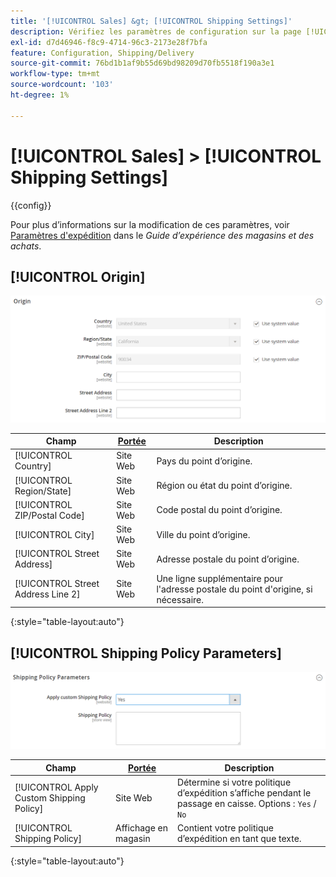 ```yaml
---
title: '[!UICONTROL Sales] &gt; [!UICONTROL Shipping Settings]'
description: Vérifiez les paramètres de configuration sur la page [!UICONTROL Sales] &gt; [!UICONTROL Shipping Settings] de l’administrateur Commerce.
exl-id: d7d46946-f8c9-4714-96c3-2173e28f7bfa
feature: Configuration, Shipping/Delivery
source-git-commit: 76bd1b1af9b55d69bd98209d70fb5518f190a3e1
workflow-type: tm+mt
source-wordcount: '103'
ht-degree: 1%

---
```


# [!UICONTROL Sales] > [!UICONTROL Shipping Settings]

{{config}}

Pour plus d’informations sur la modification de ces paramètres, voir [Paramètres d&#39;expédition](../../stores-purchase/shipping-settings.md) dans le _Guide d’expérience des magasins et des achats_.

## [!UICONTROL Origin]

![Origin](./assets/shipping-settings-origin.png)<!-- zoom -->

| Champ | [Portée](../../getting-started/websites-stores-views.md#scope-settings) | Description |
|--- |--- |--- |
| [!UICONTROL Country] | Site Web | Pays du point d’origine. |
| [!UICONTROL Region/State] | Site Web | Région ou état du point d’origine. |
| [!UICONTROL ZIP/Postal Code] | Site Web | Code postal du point d’origine. |
| [!UICONTROL City] | Site Web | Ville du point d’origine. |
| [!UICONTROL Street Address] | Site Web | Adresse postale du point d’origine. |
| [!UICONTROL Street Address Line 2] | Site Web | Une ligne supplémentaire pour l&#39;adresse postale du point d&#39;origine, si nécessaire. |

{:style=&quot;table-layout:auto&quot;}

## [!UICONTROL Shipping Policy Parameters]

![Paramètres de la politique de livraison](./assets/shipping-settings-shipping-policy-parameters.png)<!-- zoom -->

| Champ | [Portée](../../getting-started/websites-stores-views.md#scope-settings) | Description |
|--- |--- |--- |
| [!UICONTROL Apply Custom Shipping Policy] | Site Web | Détermine si votre politique d’expédition s’affiche pendant le passage en caisse. Options : `Yes` / `No` |
| [!UICONTROL Shipping Policy] | Affichage en magasin | Contient votre politique d’expédition en tant que texte. |

{:style=&quot;table-layout:auto&quot;}
